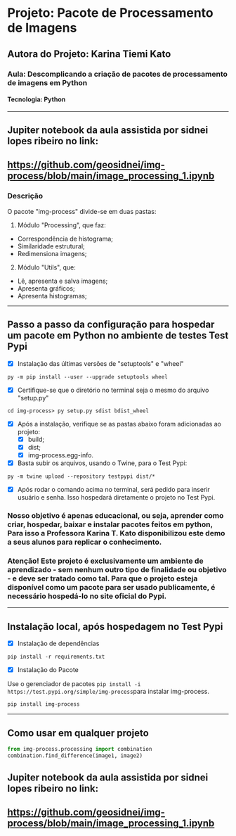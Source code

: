 # Projeto: Pacote de Processamento de Imagens
## Autora do Projeto: Karina Tiemi Kato
### Aula: Descomplicando a criação de pacotes de processamento de imagens em Python
#### Tecnologia: Python
-----------------------------------------
## Jupiter notebook da aula assistida por sidnei lopes ribeiro no link: 
## https://github.com/geosidnei/img-process/blob/main/image_processing_1.ipynb

### Descrição
O pacote "img-process" divide-se em duas pastas:

1. Módulo "Processing", que faz:
  - Correspondência de histograma;
  - Similaridade estrutural;
  - Redimensiona imagens;

2. Módulo "Utils", que:
  - Lê, apresenta e salva imagens;
  - Apresenta gráficos;
  - Apresenta histogramas;
---------------------------------------------
## Passo a passo da configuração para hospedar um pacote em Python no ambiente de testes Test Pypi

- [x] Instalação das últimas versões de "setuptools" e "wheel"

```
py -m pip install --user --upgrade setuptools wheel
```
- [x] Certifique-se que o diretório no terminal seja o mesmo do arquivo "setup.py"

```
cd img-process> py setup.py sdist bdist_wheel
```

- [x] Após a instalação, verifique se as pastas abaixo foram adicionadas ao projeto:
  - [x] build;
  - [x] dist;
  - [x] img-process.egg-info.

- [x] Basta subir os arquivos, usando o Twine, para o Test Pypi:

```
py -m twine upload --repository testpypi dist/*
```

- [x] Após rodar o comando acima no terminal, será pedido para inserir usuário e senha. Isso hospedará diretamente o projeto no Test Pypi.

### Nosso objetivo é apenas educacional, ou seja, aprender como criar, hospedar, baixar e instalar pacotes feitos em python, Para isso a Professora Karina T. Kato disponibilizou este demo a seus alunos para replicar o conhecimento.

### Atenção! Este projeto é exclusivamente um ambiente de aprendizado - sem nenhum outro tipo de finalidade ou objetivo - e deve ser tratado como tal.  Para que o projeto esteja disponível como um pacote para ser usado publicamente, é necessário hospedá-lo no site oficial do Pypi.
----------------------------------------------------
## Instalação local, após hospedagem no Test Pypi

- [x] Instalação de dependências
```
pip install -r requirements.txt
```

- [x] Instalação do Pacote

Use o gerenciador de pacotes ```pip install -i https://test.pypi.org/simple/img-process```para instalar img-process.

```bash
pip install img-process
```
-------------------------------------------------
## Como usar em qualquer projeto

```python
from img-process.processing import combination
combination.find_difference(image1, image2)
```
## Jupiter notebook da aula assistida por sidnei lopes ribeiro no link: 
## https://github.com/geosidnei/img-process/blob/main/image_processing_1.ipynb
